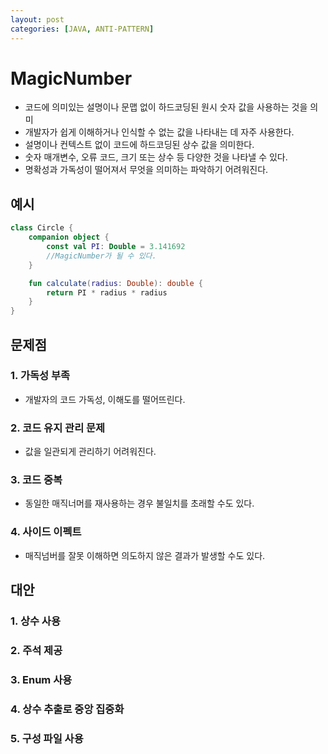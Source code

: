 ```yaml
---
layout: post
categories: [JAVA, ANTI-PATTERN]
---
```


# MagicNumber

- 코드에 의미있는 설명이나 문맵 없이 하드코딩된 원시 숫자 값을 사용하는 것을 의미
- 개발자가 쉽게 이해하거나 인식할 수 없는 값을 나타내는 데 자주 사용한다.
- 설명이나 컨텍스트 없이 코드에 하드코딩된 상수 값을 의미한다.
- 숫자 매개변수, 오류 코드, 크기 또는 상수 등 다양한 것을 나타낼 수 있다.
- 명확성과 가독성이 떨어져서 무엇을 의미하는 파악하기 어려워진다.

## 예시

```kotlin
class Circle {
    companion object {
        const val PI: Double = 3.141692
        //MagicNumber가 될 수 있다.
    }

    fun calculate(radius: Double): double {
        return PI * radius * radius
    }
}
```

## 문제점
### 1. 가독성 부족
- 개발자의 코드 가독성, 이해도를 떨어뜨린다.
### 2. 코드 유지 관리 문제
- 값을 일관되게 관리하기 어려워진다.
### 3. 코드 중복
- 동일한 매직너머를 재사용하는 경우 불일치를 초래할 수도 있다.
### 4. 사이드 이펙트
- 매직넘버를 잘못 이해하면 의도하지 않은 결과가 발생할 수도 있다.

## 대안
### 1. 상수 사용
### 2. 주석 제공
### 3. Enum 사용
### 4. 상수 추출로 중앙 집중화
### 5. 구성 파일 사용